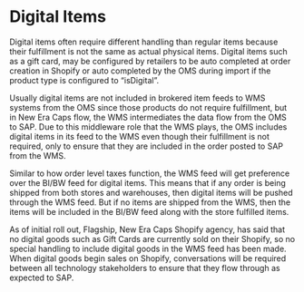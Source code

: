 # Digital Items

Digital items often require different handling than regular items because their fulfillment is not the same as actual physical items. Digital items such as a gift card, may be configured by retailers to be auto completed at order creation in Shopify or auto completed by the OMS during import if the product type is configured to “isDigital”.

Usually digital items are not included in brokered item feeds to WMS systems from the OMS since those products do not require fulfillment, but in New Era Caps flow, the WMS intermediates the data flow from the OMS to SAP. Due to this middleware role that the WMS plays, the OMS includes digital items in its feed to the WMS even though their fulfillment is not required, only to ensure that they are included in the order posted to SAP from the WMS.

Similar to how order level taxes function, the WMS feed will get preference over the BI/BW feed for digital items. This means that if any order is being shipped from both stores and warehouses, then digital items will be pushed through the WMS feed. But if no items are shipped from the WMS, then the items will be included in the BI/BW feed along with the store fulfilled items.

As of initial roll out, Flagship, New Era Caps Shopify agency, has said that no digital goods such as Gift Cards are currently sold on their Shopify, so no special handling to include digital goods in the WMS feed has been made. When digital goods begin sales on Shopify, conversations will be required between all technology stakeholders to ensure that they flow through as expected to SAP.